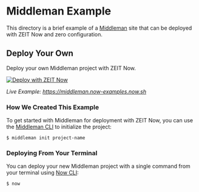 # Middleman Example

This directory is a brief example of a [Middleman](https://middlemanapp.com/) site that can be deployed with ZEIT Now and zero configuration.

## Deploy Your Own

Deploy your own Middleman project with ZEIT Now.

[![Deploy with ZEIT Now](https://zeit.co/button)](https://zeit.co/new/project?template=https://github.com/zeit/now/tree/master/examples/middleman)

_Live Example: https://middleman.now-examples.now.sh_

### How We Created This Example

To get started with Middleman for deployment with ZEIT Now, you can use the [Middleman CLI](https://middlemanapp.com/basics/start-new-site/) to initialize the project:

```shell
$ middleman init project-name
```

### Deploying From Your Terminal

You can deploy your new Middleman project with a single command from your terminal using [Now CLI](https://zeit.co/download):

```shell
$ now
```
